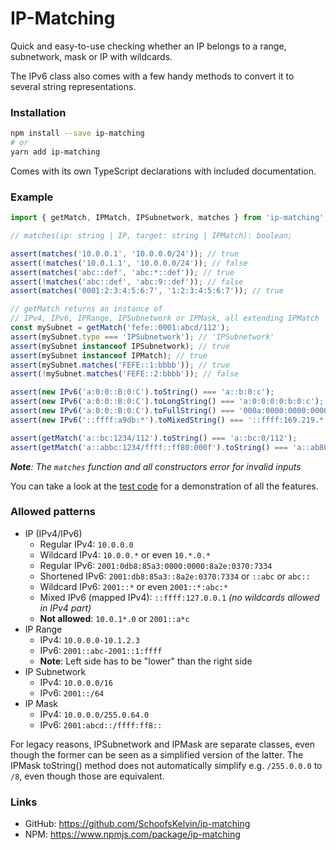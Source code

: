 
# IP-Matching

Quick and easy-to-use checking whether an IP belongs to a range, subnetwork, mask or IP with wildcards.

The IPv6 class also comes with a few handy methods to convert it to several string representations.

### Installation
```bash
npm install --save ip-matching
# or
yarn add ip-matching
```

Comes with its own TypeScript declarations with included documentation.

### Example
```ts
import { getMatch, IPMatch, IPSubnetwork, matches } from 'ip-matching';

// matches(ip: string | IP, target: string | IPMatch): boolean;

assert(matches('10.0.0.1', '10.0.0.0/24')); // true
assert(!matches('10.0.1.1', '10.0.0.0/24')); // false
assert(matches('abc::def', 'abc:*::def')); // true
assert(!matches('abc::def', 'abc:9::def')); // false
assert(matches('0001:2:3:4:5:6:7', '1:2:3:4:5:6:7')); // true

// getMatch returns an instance of
// IPv4, IPv6, IPRange, IPSubnetwork or IPMask, all extending IPMatch
const mySubnet = getMatch('fefe::0001:abcd/112');
assert(mySubnet.type === 'IPSubnetwork'); // 'IPSubnetwork'
assert(mySubnet instanceof IPSubnetwork); // true
assert(mySubnet instanceof IPMatch); // true
assert(mySubnet.matches('FEFE::1:bbbb')); // true
assert(!mySubnet.matches('FEFE::2:bbbb')); // false

assert(new IPv6('a:0:0::B:0:C').toString() === 'a::b:0:c');
assert(new IPv6('a:0:0::B:0:C').toLongString() === 'a:0:0:0:0:b:0:c');
assert(new IPv6('a:0:0::B:0:C').toFullString() === '000a:0000:0000:0000:0000:000b:0000:000c');
assert(new IPv6('::ffff:a9db:*').toMixedString() === '::ffff:169.219.*.*');

assert(getMatch('a::bc:1234/112').toString() === 'a::bc:0/112');
assert(getMatch('a::abbc:1234/ffff::ff80:000f').toString() === 'a::ab80:4/ffff::ff80:f');
```
***Note**: The `matches` function and all constructors error for invalid inputs*

You can take a look at the [test code](https://github.com/SchoofsKelvin/ip-matching/blob/master/src/ip.test.ts) for a demonstration of all the features.

### Allowed patterns
* IP (IPv4/IPv6)
    * Regular IPv4: `10.0.0.0`
    * Wildcard IPv4: `10.0.0.*` or even `10.*.0.*`
    * Regular IPv6: `2001:0db8:85a3:0000:0000:8a2e:0370:7334`
    * Shortened IPv6: `2001:db8:85a3::8a2e:0370:7334` or `::abc` or `abc::`
    * Wildcard IPv6: `2001::*` or even `2001::*:abc:*`
    * Mixed IPv6 (mapped IPv4): `::ffff:127.0.0.1` _(no wildcards allowed in IPv4 part)_
    * **Not allowed**: `10.0.1*.0` or `2001::a*c`
* IP Range
    * IPv4: `10.0.0.0-10.1.2.3`
    * IPv6: `2001::abc-2001::1:ffff`
    * **Note**: Left side has to be "lower" than the right side
* IP Subnetwork
    * IPv4: `10.0.0.0/16`
    * IPv6: `2001::/64`
* IP Mask
    * IPv4: `10.0.0.0/255.0.64.0`
    * IPv6: `2001:abcd::/ffff:ff8::`

For legacy reasons, IPSubnetwork and IPMask are separate classes, even though the former can be seen as a simplified version of the latter. The IPMask toString() method does not automatically simplify e.g. `/255.0.0.0` to `/8`, even though those are equivalent.

### Links
* GitHub: https://github.com/SchoofsKelvin/ip-matching
* NPM: https://www.npmjs.com/package/ip-matching
